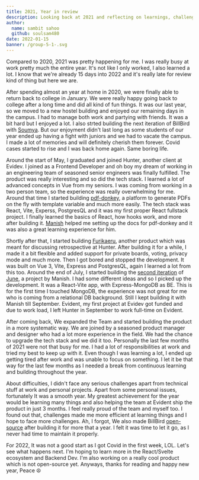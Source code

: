 ```yaml
---
title: 2021, Year in review
description: Looking back at 2021 and reflecting on learnings, challenges, achievements.
author:
  name: sambit sahoo
  github: soulsam480
date: 2022-01-15
banner: /group-5-1-.svg
---
```

Compared to 2020, 2021 was pretty happening for me. I was really busy at work pretty much the entire year. It's not like I only worked, I also learned a lot. I know that we're already 15 days into 2022 and it's really late for review kind of thing but here we are. 

After spending almost an year at home in 2020, we were finally able to return back to college in January. We were really happy going back to college after a long time and did all kind of fun things. It was our last year, so we moved to a new hostel building and enjoyed our remaining days in the campus. I had to manage both work and partying with friends. It was a bit hard but I enjoyed a lot. I also strted building the next iteration of BillBird with [Soumya](https://github.com/SoumyaRanjanNaik). But our enjoyment didn't last long as some students of our year ended up having a fight with juniors and we had to vacate the campus. I made a lot of memories and will definitely cherish them forever. Covid cases started to rise and I was back home again. Same boring life.

Around the start of May, I graduated and joined Hunter, another client at Evidev. I joined as a Frontend Developer and oh boy my dream of working in an engineering team of seasoned senior engineers was finally fulfilled. The product was really  interesting and so did the tech stack. I learned a lot of advanced concepts in Vue from my seniors. I was coming from working in a two person team, so the experience was really overwhelming for me. Around that time I started building [pdf-donkey](http://donkey.sambitsahoo.com/), a platform to generate PDFs on the fly with template variable and much more easily. The tech stack was React, Vite, Experss, PostgresQL and it was my first proper React fullstack project. I finally learned the basics of React, how hooks work, and more after building it. [Manish](https://github.com/t-rex777) helped me setting up the docs for pdf-donkey and it was also a great learning experience for him.

Shortly after that, I started building [Furikaeru](https://furikaeru.sambitsahoo.com/), another product which was meant for discussing retrospective at Hunter. After building it for a while, I made it a bit flexible and added support for private boards, voting, privacy mode and much more. Then I got bored and stopped the development. It was built on Vue 3, Vite, Express and PostgresQL, again I learned a lot from this too. Around the end of July, I started building the [second iteration](https://github.com/soulsam480/junev2) of [June](https://github.com/t-rex777/june/), a project by Manish. I had some different ideas and so I picked up the development. It was a React-Vite app, with Express-MongoDB as BE. This is for the first time I touched MongoDB, the experience was not great for me who is coming from a relational DB background. Still I kept building it with Manish till September. Evident, my first project at Evidev got funded and due to work load, I left Hunter in September to work full-time on Evident.

After coming back, We expanded the Team and started building the product in a more systematic way. We are joined by a seasoned product manager and designer who had a lot more experience in the field. We had the chance to upgrade the tech stack and we did it too. Personally the last few months of 2021 were not that busy for me. I had a lot of responsibilities at work and tried my best to keep up with it. Even though I was learning a lot, I ended up getting tired after work and was unable to focus on something. I let it be that way for the last few months as I needed a break from continuous learning and building throughout the year. 

About difficulties, I didn't face any serious challenges apart from technical stuff at work and personal projects. Apart from some personal issues, fortunately It was a smooth year. My greatest achievement for the year would be learning many things and also helping the team at Evident ship the product in just 3 months. I feel really proud of the team and myself too. I found out that, challenges made me more efficient at learning things and I hope to face more challenges. Ah, I forgot, We also made BillBird [open-source](https://github.com/billbird-dev/platform) after building it for more that a year. I felt it was time to let it go, as I never had time to maintain it properly.

For 2022, It was not a good start as I got Covid in the first week, LOL. Let's see what happens next. I'm hoping to learn more in the React/Svelte ecosystem and Backend Dev. I'm also working on a really cool product which is not open-source yet. Anyways, thanks for reading and happy new year, Peace ☮️
